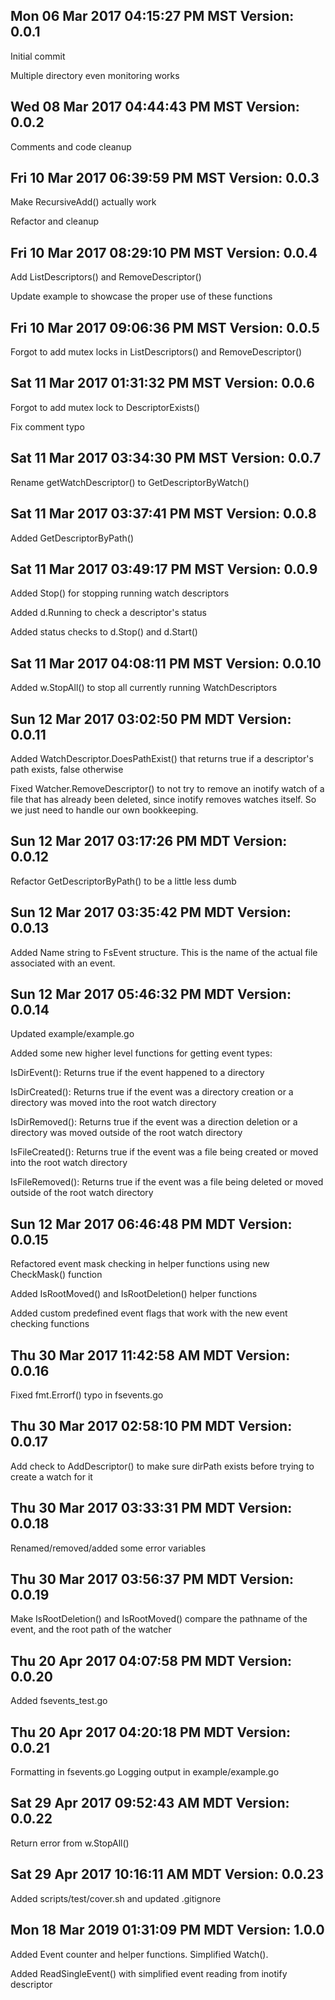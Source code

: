 ## Mon 06 Mar 2017 04:15:27 PM MST Version: 0.0.1
Initial commit

Multiple directory even monitoring works

## Wed 08 Mar 2017 04:44:43 PM MST Version: 0.0.2
Comments and code cleanup

## Fri 10 Mar 2017 06:39:59 PM MST Version: 0.0.3
Make RecursiveAdd() actually work

Refactor and cleanup

## Fri 10 Mar 2017 08:29:10 PM MST Version: 0.0.4
Add ListDescriptors() and RemoveDescriptor()

Update example to showcase the proper use of these functions

## Fri 10 Mar 2017 09:06:36 PM MST Version: 0.0.5
Forgot to add mutex locks in ListDescriptors() and RemoveDescriptor()

## Sat 11 Mar 2017 01:31:32 PM MST Version: 0.0.6
Forgot to add mutex lock to DescriptorExists()

Fix comment typo

## Sat 11 Mar 2017 03:34:30 PM MST Version: 0.0.7
Rename getWatchDescriptor() to GetDescriptorByWatch()

## Sat 11 Mar 2017 03:37:41 PM MST Version: 0.0.8
Added GetDescriptorByPath()

## Sat 11 Mar 2017 03:49:17 PM MST Version: 0.0.9

Added Stop() for stopping running watch descriptors

Added d.Running to check a descriptor's status

Added status checks to d.Stop() and d.Start()

## Sat 11 Mar 2017 04:08:11 PM MST Version: 0.0.10
Added w.StopAll() to stop all currently running WatchDescriptors

## Sun 12 Mar 2017 03:02:50 PM MDT Version: 0.0.11

Added WatchDescriptor.DoesPathExist() that returns true if a descriptor's path
exists, false otherwise

Fixed Watcher.RemoveDescriptor() to not try to remove an inotify watch
of a file that has already been deleted, since inotify removes watches
itself. So we just need to handle our own bookkeeping.

## Sun 12 Mar 2017 03:17:26 PM MDT Version: 0.0.12

Refactor GetDescriptorByPath() to be a little less dumb

## Sun 12 Mar 2017 03:35:42 PM MDT Version: 0.0.13

Added Name string to FsEvent structure. This is the name of the actual file
associated with an event.

## Sun 12 Mar 2017 05:46:32 PM MDT Version: 0.0.14

Updated example/example.go

Added some new higher level functions for getting event types:

IsDirEvent(): Returns true if the event happened to a directory

IsDirCreated(): Returns true if the event was a directory creation or
                a directory was moved into the root watch directory

IsDirRemoved(): Returns true if the event was a direction deletion or
                a directory was moved outside of the root watch directory

IsFileCreated(): Returns true if the event was a file being created or moved
                 into the root watch directory

IsFileRemoved(): Returns true if the event was a file being deleted or moved
                 outside of the root watch directory

## Sun 12 Mar 2017 06:46:48 PM MDT Version: 0.0.15

Refactored event mask checking in helper functions using new CheckMask() function

Added IsRootMoved() and IsRootDeletion() helper functions

Added custom predefined event flags that work with the new event checking functions

## Thu 30 Mar 2017 11:42:58 AM MDT Version: 0.0.16

Fixed fmt.Errorf() typo in fsevents.go

## Thu 30 Mar 2017 02:58:10 PM MDT Version: 0.0.17
Add check to AddDescriptor() to make sure dirPath exists
before trying to create a watch for it

## Thu 30 Mar 2017 03:33:31 PM MDT Version: 0.0.18
Renamed/removed/added some error variables

## Thu 30 Mar 2017 03:56:37 PM MDT Version: 0.0.19
Make IsRootDeletion() and IsRootMoved() compare the pathname of the event, and the root
path of the watcher

## Thu 20 Apr 2017 04:07:58 PM MDT Version: 0.0.20

Added fsevents_test.go

## Thu 20 Apr 2017 04:20:18 PM MDT Version: 0.0.21

Formatting in fsevents.go
Logging output in example/example.go

## Sat 29 Apr 2017 09:52:43 AM MDT Version: 0.0.22
Return error from w.StopAll()

## Sat 29 Apr 2017 10:16:11 AM MDT Version: 0.0.23
Added scripts/test/cover.sh and updated .gitignore

## Mon 18 Mar 2019 01:31:09 PM MDT Version: 1.0.0
Added Event counter and helper functions. Simplified Watch().

Added ReadSingleEvent() with simplified event reading from inotify descriptor
